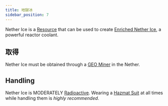 ```yaml
---
title: 地獄冰
sidebar_position: 7
---
```


Nether Ice is a [Resource](/docs/Slimefun/Resources) that can be used to create [Enriched Nether Ice](Enriched-Nether-Ice), a powerful reactor coolant.

## 取得

Nether Ice must be obtained through a [GEO Miner](GEO-Miner) in the Nether.

## Handling

Nether Ice is MODERATELY [Radioactive](Radiation). Wearing a [Hazmat Suit](Armor#hazmat-suit) at all times while handling them is *highly recommended*.
